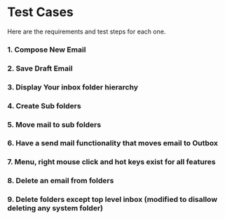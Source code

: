 # Test Cases #

Here are the requirements and test steps for each one.

### 1. Compose New Email ###

### 2. Save Draft Email ###

### 3. Display Your inbox folder hierarchy ###

### 4. Create Sub folders ###

### 5. Move mail to sub folders ###

### 6. Have a send mail functionality that moves email to Outbox ###

### 7. Menu, right mouse click and hot keys exist for all features ###

### 8. Delete an email from folders ###

### 9. Delete folders except top level inbox (modified to disallow deleting any system folder) ###